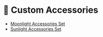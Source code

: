 # 💍 Custom Accessories

* [Moonlight Accessories Set](moonlight-accessories-set/)
* [Sunlight Accessories Set](sunlight-accessories-set/)
